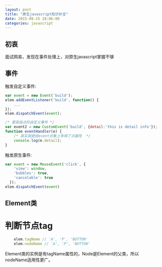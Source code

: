 ```yaml
---
layout: post
title: "原生javascript知识补全"
date: 2015-08-25 18:06:00
categories: javascript
---
```


## 初衷

面试网易，发现在事件处理上，对原生javascript掌握不够

## 事件

触发自定义事件:

```javascript
var event = new Event('build');
elem.addEventListener('build', function() {
    ...
});
elem.dispatchEvent(event);

/* 更高级点的自定义事件 */
var event2 = new CustomEvent('build', {detail:'this is detail info'});
function eventHandler(e) {
    /* 其实就是给event对象上多绑了点属性  */
    console.log(e.detail);
}
```

触发原生事件:

```javascript
var event = new MouseEvent('click', {
    'view': window,
    'bubbles': true,
    'cancelable': true
  });
elem.dispatchEvent(event)
```

## Element类

# 判断节点tag

```javascript
    elem.tagName // 'A', 'P', 'BUTTON'
    elem.nodeName // 'A', 'P', 'BUTTON'
```

Element类的实例是有tagName属性的，Node是Element的父类，所以nodeName适用性更广。